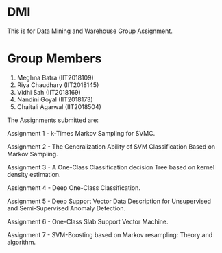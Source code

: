 # DMI
This is for Data Mining and Warehouse Group Assignment.
# Group Members 
1. Meghna Batra (IIT2018109)
2. Riya Chaudhary (IIT2018145)
3. Vidhi Sah (IIT2018169)
4. Nandini Goyal (IIT2018173)
5. Chaitali Agarwal (IIT2018504)

The Assignments submitted are:

Assignment 1 - k-Times Markov Sampling for SVMC.

Assignment 2 - The Generalization Ability of SVM Classification Based on Markov Sampling.

Assignment 3 - A One-Class Classification decision Tree based on kernel density estimation.

Assignment 4 - Deep One-Class Classification.

Assignment 5 - Deep Support Vector Data Description for Unsupervised and Semi-Supervised Anomaly Detection.

Assignment 6 - One-Class Slab Support Vector Machine.

Assignment 7 - SVM-Boosting based on Markov resampling: Theory and algorithm.

